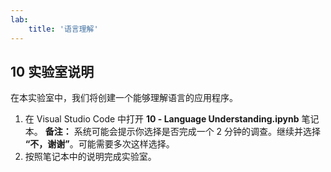 ```yaml
---
lab:
    title: '语言理解'
---
```


## 10 实验室说明
在本实验室中，我们将创建一个能够理解语言的应用程序。 

1.  在 Visual Studio Code 中打开 **10 - Language Understanding.ipynb** 笔记本。 
    **备注：** 系统可能会提示你选择是否完成一个 2 分钟的调查。继续并选择 **“不，谢谢”**。可能需要多次这样选择。
2.  按照笔记本中的说明完成实验室。

